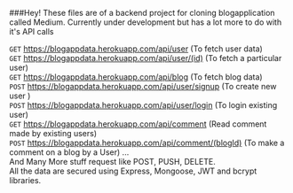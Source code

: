 ###Hey!
These files are of a backend project for cloning blogapplication called Medium.
Currently under development but has a lot more to do with it's API calls

`GET` https://blogappdata.herokuapp.com/api/user (To fetch user data) \
`GET` https://blogappdata.herokuapp.com/api/user/(id) (To fetch a particular user) \
`GET` https://blogappdata.herokuapp.com/api/blog (To fetch blog data) \
`POST` https://blogappdata.herokuapp.com/api/user/signup (To create new user ) \
`POST` https://blogappdata.herokuapp.com/api/user/login (To login existing user) \
`GET` https://blogappdata.herokuapp.com/api/comment (Read comment made by existing users) \
`POST` https://blogappdata.herokuapp.com/api/comment/(blogId) (To make a comment on a blog by a User) 
... \
And Many More stuff request like POST, PUSH, DELETE. \
All the data are secured using Express, Mongoose, JWT and bcrypt libraries.
